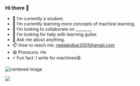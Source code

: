 ### Hi there 👋

- 🔭 I’m currently a student.
- 🌱 I’m currently learning more concepts of machine learning.
- 👯 I’m looking to collaborate on ________
- 🤔 I’m looking for help with learning guitar.
- 💬 Ask me about anything.
- 📫 How to reach me: neelakolkar2001@gmail.com
- 😄 Pronouns: He
- ⚡ Fun fact: I  write for machines😄.

<p class="aligncenter">
    <img src="https://github-readme-stats.vercel.app/api?username=ne3lakolkar&show_icons=true&theme=radical&count_private=true" alt="centered image" />
</p>

<a href="https://github.com/ne3lakolkar/oneFootball">
  <img align="left" src="https://github-readme-stats.vercel.app/api/pin/?username=ne3lakolkar&repo=oneFootball&theme=radical" />
</a>
